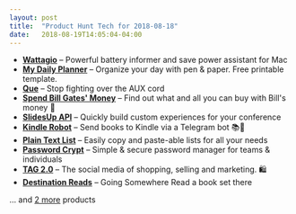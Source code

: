 ```yaml
---
layout: post
title:  "Product Hunt Tech for 2018-08-18"
date:   2018-08-19T14:05:04-04:00
---
```


* **[Wattagio](https://www.producthunt.com/posts/wattagio?utm_campaign=producthunt-api&utm_medium=api&utm_source=Application%3A+Daily+Digest+RSS+%28ID%3A+3202%29)** – Powerful battery informer and save power assistant for Mac
* **[My Daily Planner](https://www.producthunt.com/posts/my-daily-planner?utm_campaign=producthunt-api&utm_medium=api&utm_source=Application%3A+Daily+Digest+RSS+%28ID%3A+3202%29)** – Organize your day with pen & paper. Free printable template.
* **[Que](https://www.producthunt.com/posts/que?utm_campaign=producthunt-api&utm_medium=api&utm_source=Application%3A+Daily+Digest+RSS+%28ID%3A+3202%29)** – Stop fighting over the AUX cord
* **[Spend Bill Gates' Money](https://www.producthunt.com/posts/spend-bill-gates-money?utm_campaign=producthunt-api&utm_medium=api&utm_source=Application%3A+Daily+Digest+RSS+%28ID%3A+3202%29)** – Find out what and all you can buy with Bill's money 🤑
* **[SlidesUp API](https://www.producthunt.com/posts/slidesup-api?utm_campaign=producthunt-api&utm_medium=api&utm_source=Application%3A+Daily+Digest+RSS+%28ID%3A+3202%29)** – Quickly build custom experiences for your conference
* **[Kindle Robot](https://www.producthunt.com/posts/kindle-robot?utm_campaign=producthunt-api&utm_medium=api&utm_source=Application%3A+Daily+Digest+RSS+%28ID%3A+3202%29)** – Send books to Kindle via a Telegram bot 📚🤖
* **[Plain Text List](https://www.producthunt.com/posts/plain-text-list?utm_campaign=producthunt-api&utm_medium=api&utm_source=Application%3A+Daily+Digest+RSS+%28ID%3A+3202%29)** – Easily copy and paste-able lists for all your needs
* **[Password Crypt](https://www.producthunt.com/posts/password-crypt?utm_campaign=producthunt-api&utm_medium=api&utm_source=Application%3A+Daily+Digest+RSS+%28ID%3A+3202%29)** – Simple & secure password manager for teams & individuals
* **[TAG 2.0](https://www.producthunt.com/posts/tag-2-0?utm_campaign=producthunt-api&utm_medium=api&utm_source=Application%3A+Daily+Digest+RSS+%28ID%3A+3202%29)** – The social media of shopping, selling and marketing. 🛍
* **[Destination Reads](https://www.producthunt.com/posts/destination-reads?utm_campaign=producthunt-api&utm_medium=api&utm_source=Application%3A+Daily+Digest+RSS+%28ID%3A+3202%29)** – Going Somewhere Read a book set there

… and [2 more](https://www.producthunt.com/tech) products